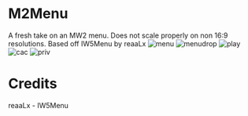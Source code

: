 # M2Menu
A fresh take on an MW2 menu. Does not scale properly on non 16:9 resolutions. Based off IW5Menu by reaaLx
![menu](https://i.imgur.com/2Gg3yz7.jpg)
![menudrop](https://i.imgur.com/UIJnK0f.jpg)
![play](https://i.imgur.com/tQBgJvK.jpg)
![cac](https://i.imgur.com/gf0d2Lw.jpg)
![priv](https://i.imgur.com/EE98nEo.jpg)


# Credits
reaaLx - IW5Menu
